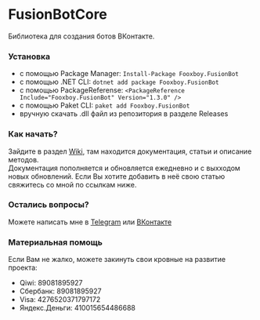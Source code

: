 # FusionBotCore
Библиотека для создания ботов ВКонтакте.

### Установка
- c помощью Package Manager: ```Install-Package Fooxboy.FusionBot```
- с помощью .NET CLI: ```dotnet add package Fooxboy.FusionBot```
- с помощью PackageReferense: ```<PackageReference Include="Fooxboy.FusionBot" Version="1.3.0" />```
- с помощью Paket CLI: ```paket add Fooxboy.FusionBot```
- вручную скачать .dll файл из репозитория в разделе Releases

### Как начать?
Зайдите в раздел [Wiki](https://github.com/Fooxboy/FusionBotCore/wiki), там находится документация, статьи и описание методов.  
Документация пополняется и обновляется ежедневно и с выхходом новых обновлений. Если Вы хотите добавить в неё свою статью свяжитесь со мной по ссылкам ниже.

### Остались вопросы?
Можете написать мне в  [Telegram](https://t.me/fooxboy) или [ВКонтакте](https://vk.com/fooxboy)

### Материальная помощь
Если Вам не жалко, можете закинуть свои кровные на развитие проекта:
* Qiwi: 89081895927
* Сбербанк: 89081895927
* Visa: 4276520371797172
* Яндекс.Деньги: 410015654486688

